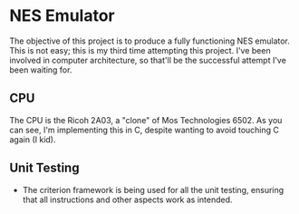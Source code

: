 # NES Emulator

The objective of this project is to produce a fully functioning NES emulator. This is not easy; this is my third time attempting this project. I've been involved in computer architecture, so that'll be the successful attempt I've been waiting for. 

## CPU

The CPU is the Ricoh 2A03, a "clone" of Mos Technologies 6502. As you can see, I'm implementing this in C, despite wanting to avoid touching C again (I kid).

## Unit Testing

- The criterion framework is being used for all the unit testing, ensuring that all instructions and other aspects work as intended.

 
